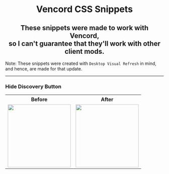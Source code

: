 <h1 align="center">Vencord CSS Snippets</h1>
<h2 align="center">These snippets were made to work with Vencord, <br> so I can't guarantee that they'll work with other client mods.</h2>
Note: These snippets were created with <code>Desktop Visual Refresh</code> in mind, and hence, are made for that update.

----

<h3>Hide Discovery Button</h3>
<table>
  <tr>
    <th>Before</th>
    <th>After</th>
  </tr>
  <tr>
    <td><img src="https://files.catbox.moe/pfbvcm.png" width="200"/></td>
    <td><img src="https://files.catbox.moe/kvee1s.png" width="200"/></td>
  </tr>
</table>
